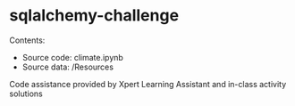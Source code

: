# sqlalchemy-challenge

Contents: 

- Source code: climate.ipynb
- Source data: /Resources

Code assistance provided by Xpert Learning Assistant and in-class activity solutions
